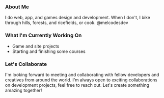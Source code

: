 <!-- Hey there! Welcome to my GitHub profile -->

### About Me

I do web, app, and games design and development. When I don't, I bike through hills, forests, and ricefields, or cook. 
@melcodesdev

### What I'm Currently Working On

- Game and site projects
- Starting and finishing some courses

### Let's Collaborate

I'm looking forward to meeting and collaborating with fellow developers and creatives from around the world. I'm always open to exciting collaborations on development projects, feel free to reach out. Let's create something amazing together!


